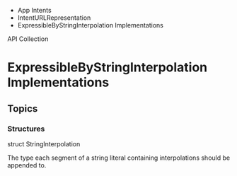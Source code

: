 

- App Intents
- IntentURLRepresentation
-  ExpressibleByStringInterpolation Implementations 

API Collection

# ExpressibleByStringInterpolation Implementations

## Topics

### Structures

struct StringInterpolation

The type each segment of a string literal containing interpolations should be appended to.


